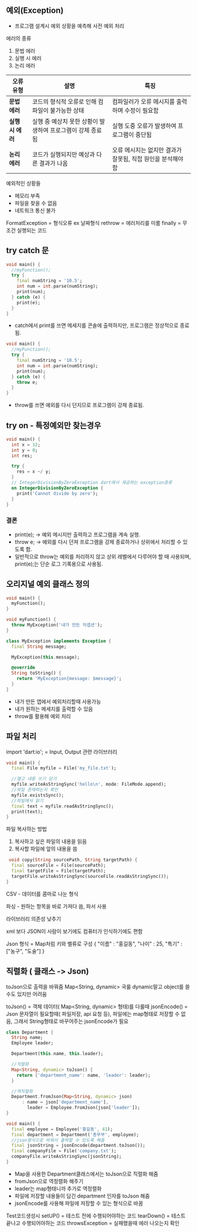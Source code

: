 ## 예외(Exception)

- 프로그램 설계시 예외 상황을 예측해 사전 예외 처리

에러의 종류

1. 문법 에러
2. 실행 시 에러
3. 논리 에러

| 오류 유형       | 설명                                | 특징                                 |
|-------------|-----------------------------------|------------------------------------|
| **문법 에러**   | 코드의 형식적 오류로 인해 컴파일이 불가능한 상태       | 컴파일러가 오류 메시지를 출력하며 수정이 필요함         |
| **실행 시 에러** | 실행 중 예상치 못한 상황이 발생하여 프로그램이 강제 종료됨 | 실행 도중 오류가 발생하여 프로그램이 중단됨           |
| **논리 에러**   | 코드가 실행되지만 예상과 다른 결과가 나옴           | 오류 메시지는 없지만 결과가 잘못됨, 직접 원인을 분석해야 함 |

예외적인 상황들

- 메모리 부족
- 파일을 찾을 수 없음
- 네트워크 통신 불가

FormatException = 형식오류 ex 날짜형식
rethrow = 에러처리를 미룸
finally = 무조건 실행되는 코드

## try catch 문

```dart
void main() {
  //myFunction();
  try {
    final numString = '10.5';
    int num = int.parse(numString);
    print(num);
  } catch (e) {
    print(e);
  }
}
```

- catch에서 print를 쓰면 메세지를 콘솔에 출력하지만, 프로그램은 정상적으로 종료됨.

```dart
void main() {
  //myFunction();
  try {
    final numString = '10.5';
    int num = int.parse(numString);
    print(num);
  } catch (e) {
    throw e;
  }
}
```

- throw를 쓰면 예외를 다시 던지므로 프로그램이 강제 종료됨.

## try on - 특정예외만 찾는경우

```dart
void main() {
  int x = 12;
  int y = 0;
  int res;

  try {
    res = x ~/ y;
  }
  // IntegerDivisionByZeroException dart에서 제공하는 exception종류
  on IntegerDivisionByZeroException {
    print('Cannot divide by zero');
  }
} 
```

### 결론

* print(e); → 예외 메시지만 출력하고 프로그램을 계속 실행.
* throw e; → 예외를 다시 던져 프로그램을 강제 종료하거나 상위에서 처리할 수 있도록 함.
* 일반적으로 throw는 예외를 처리하지 않고 상위 레벨에서 다루어야 할 때 사용되며, print(e);는 단순 로그 기록용으로 사용됨.

## 오리지널 예외 클래스 정의

```dart
void main() {
  myFunction();
}

void myFunction() {
  throw MyException('내가 만든 익셉션');
}

class MyException implements Exception {
  final String message;

  MyException(this.message);

  @override
  String toString() {
    return 'MyException{message: $message}';
  }
}
```

- 내가 만든 앱에서 예외처리할때 사용가능
- 내가 원하는 메세지를 출력할 수 있음
- throw를 활용해 예외 처리

## 파일 처리

import 'dart:io'; = Input, Output 관련 라이브러리

```dart
void main() {
  final File myfile = File('my_file.txt');

  //열고 내용 쓰기 닫기
  myfile.writeAsStringSync('hello\n', mode: FileMode.append);
  //파일 존재하는지 확인
  myfile.existsSync();
  //파일에서 읽기
  final text = myfile.readAsStringSync();
  print(text);
}
```

파일 복사하는 방법

1. 복사하고 싶은 파일의 내용을 읽음
2. 복사할 파일에 앞의 내용을 씀

```dart
 void copy(String sourcePath, String targetPath) {
  final sourceFile = File(sourcePath);
  final targetFile = File(targetPath);
  targetFile.writeAsStringSync(sourceFile.readAsStringSync());
}
```

CSV - 데이터를 콤마로 나눈 형식

파싱 - 원하는 항목을 바로 가져다 씀, 파서 사용

라이브러리 의존성 낮추기

xml 보다 JSON이 사람이 보기에도 컴퓨터가 인식하기에도 편함

Json 형식 = Map처럼 키와 벨류로 구성
{
"이름" : "홍길동",
"나이" : 25,
"특기" : ["농구", "도술"]
}

## 직렬화 ( 클래스 -> Json)

toJson으로 출력을 바꿔줌 Map<String, dynamic> 국룰 dynamic말고 object를 쓸 수도 있지만 어려움

toJson() = 객체 데이터( Map<String, dynamic> 형태)를 다룰때
jsonEncode() = Json 문자열이 필요할때( 파일저장, api 요청 등), 파일에는 map형태로 저장할 수 없음, 그래서 String형태로 바꾸어주는
jsonEncode가 필요

```dart
class Department {
  String name;
  Employee leader;

  Department(this.name, this.leader);

  //직렬화
  Map<String, dynamic> toJson() {
    return {'department_name': name, 'leader': leader};
  }

  //역직렬화
  Department.fromJson(Map<String, dynamic> json)
      : name = json['department_name'],
        leader = Employee.fromJson(json['leader']);
}

void main() {
  final employee = Employee('홍길동', 41);
  final department = Department('총무부', employee);
  //json형식으로 바꿔서 출력할 수 있도록 해줌
  final jsonString = jsonEncode(department.toJson());
  final companyFile = File('company.txt');
  companyFile.writeAsStringSync(jsonString);
}
```

- Map을 사용한 Department클래스에서는 toJson으로 직렬화 해줌
- fromJson으로 역정렬화 해주기
- leader는 map형태니까 추가로 역정렬화
- 파일에 저장할 내용들이 담긴 department 인자를 toJson 해줌
- jsonEncode를 사용해 파일에 저장할 수 있는 형식으로 바꿈

Test코드생성시
setUP() = 테스트 전에 수행되어야하는 코드
tearDown() = 테스트 끝나고 수행되어야하는 코드
throwsException = 실패했을때 에러 나오는지 확인
